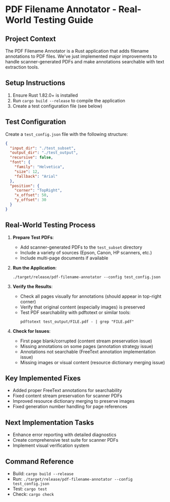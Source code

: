 # PDF Filename Annotator - Real-World Testing Guide

## Project Context
The PDF Filename Annotator is a Rust application that adds filename annotations to PDF files. We've just implemented major improvements to handle scanner-generated PDFs and make annotations searchable with text extraction tools.

## Setup Instructions
1. Ensure Rust 1.82.0+ is installed
2. Run `cargo build --release` to compile the application
3. Create a test configuration file (see below)

## Test Configuration
Create a `test_config.json` file with the following structure:
```json
{
  "input_dir": "./test_subset",
  "output_dir": "./test_output",
  "recursive": false,
  "font": {
    "family": "Helvetica",
    "size": 12,
    "fallback": "Arial"
  },
  "position": {
    "corner": "TopRight",
    "x_offset": 50,
    "y_offset": 30
  }
}
```

## Real-World Testing Process
1. **Prepare Test PDFs**:
   - Add scanner-generated PDFs to the `test_subset` directory
   - Include a variety of sources (Epson, Canon, HP scanners, etc.)
   - Include multi-page documents if available

2. **Run the Application**:
   ```
   ./target/release/pdf-filename-annotator --config test_config.json
   ```

3. **Verify the Results**:
   - Check all pages visually for annotations (should appear in top-right corner)
   - Verify that original content (especially images) is preserved
   - Test PDF searchability with pdftotext or similar tools:
     ```
     pdftotext test_output/FILE.pdf - | grep "FILE.pdf"
     ```

4. **Check for Issues**:
   - First page blank/corrupted (content stream preservation issue)
   - Missing annotations on some pages (annotation strategy issue)
   - Annotations not searchable (FreeText annotation implementation issue)
   - Missing images or visual content (resource dictionary merging issue)

## Key Implemented Fixes
- Added proper FreeText annotations for searchability
- Fixed content stream preservation for scanner PDFs
- Improved resource dictionary merging to preserve images
- Fixed generation number handling for page references

## Next Implementation Tasks
- Enhance error reporting with detailed diagnostics
- Create comprehensive test suite for scanner PDFs
- Implement visual verification system

## Command Reference
- Build: `cargo build --release`
- Run: `./target/release/pdf-filename-annotator --config test_config.json`
- Test: `cargo test`
- Check: `cargo check`
